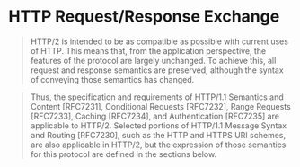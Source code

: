 # HTTP Request/Response Exchange
> HTTP/2 is intended to be as compatible as possible with current uses of HTTP. This means that, from the application perspective, the features of the protocol are largely unchanged. To achieve this, all request and response semantics are preserved, although the syntax of conveying those semantics has changed.

> Thus, the specification and requirements of HTTP/1.1 Semantics and Content [RFC7231], Conditional Requests [RFC7232], Range Requests [RFC7233], Caching [RFC7234], and Authentication [RFC7235] are applicable to HTTP/2. Selected portions of HTTP/1.1 Message Syntax and Routing [RFC7230], such as the HTTP and HTTPS URI schemes, are also applicable in HTTP/2, but the expression of those semantics for this protocol are defined in the sections below.
